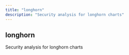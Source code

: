 ```yaml
---
title: "longhorn"
description: "Security analysis for longhorn charts"
---
```


## longhorn

Security analysis for longhorn charts

